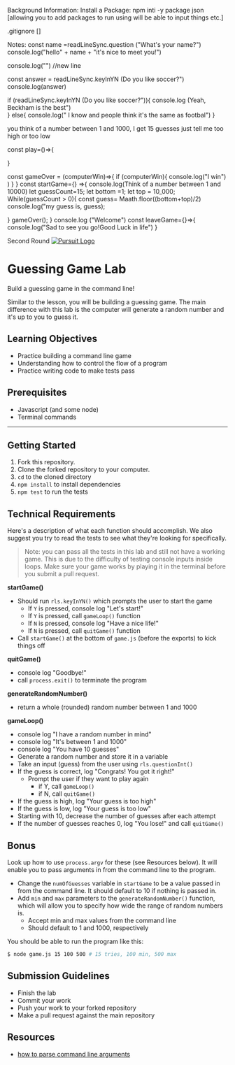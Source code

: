 Background Information:
Install a Package: npm inti -y
package json [allowing you to add packages to run using will be able to input things etc.] 

.gitignore []


Notes:
const name =readLineSync.question ("What's your name?")
console.log("hello" + name + "it's nice to meet you!")

console.log("") //new line

const answer = readLineSync.keyInYN (Do you like soccer?") 
console.log(answer)


 if (readLineSync.keyInYN (Do you like soccer?")){
 console.log (Yeah, Beckham is the best")  
 } else{
   console.log(" I know and people think it's the same as footbal")
 }

 you think of a number between 1 and 1000, I get 15 guesses just tell me too high or too low

 const play=()=>{

  
 }


 const gameOver = (computerWin)=>{
   if (computerWin){
     console.log("I win")
  )
   }
 }
const startGame={} =>{
  console.log(Think of a number between 1 and 10000)
  let guessCount=15;
  let bottom =1;
  let top = 10_000;
  While(guessCount > 0){
const guess= Maath.floor((bottom+top)/2)
console.log("my guess is, guess);

  }
  gameOver();
}
console.log ("Welcome")
const leaveGame={}=>{
  console.log("Sad to see you go!Good Luck in life")
}










Second Round
[![Pursuit Logo](https://avatars1.githubusercontent.com/u/5825944?s=200&v=4)](https://pursuit.org)

# Guessing Game Lab

Build a guessing game in the command line!

Similar to the lesson, you will be building a guessing game. The main difference with this lab is the computer will generate a random number and it's up to you to guess it.

## Learning Objectives

- Practice building a command line game
- Understanding how to control the flow of a program
- Practice writing code to make tests pass

## Prerequisites

- Javascript (and some node)
- Terminal commands

---

## Getting Started

1. Fork this repository.
1. Clone the forked repository to your computer.
1. `cd` to the cloned directory
1. `npm install` to install dependencies
1. `npm test` to run the tests

## Technical Requirements

Here's a description of what each function should accomplish. We also suggest you try to read the tests to see what they're looking for specifically.

> Note: you can pass all the tests in this lab and still not have a working game. This is due to the difficulty of testing console inputs inside loops. Make sure your game works by playing it in the terminal before you submit a pull request.

**startGame()**

* Should run `rls.keyInYN()` which prompts the user to start the game
  * If `Y` is pressed, console log "Let's start!"
  * If `Y` is pressed, call `gameLoop()` function
  * If `N` is pressed, console log "Have a nice life!"
  * If `N` is pressed, call `quitGame()` function
* Call `startGame()` at the bottom of `game.js` (before the exports) to kick things off

**quitGame()**

* console log "Goodbye!"
* call `process.exit()` to terminate the program

**generateRandomNumber()**

* return a whole (rounded) random number between 1 and 1000

**gameLoop()**

* console log "I have a random number in mind"
* console log "It's between 1 and 1000"
* console log "You have 10 guesses"
* Generate a random number and store it in a variable
* Take an input (guess) from the user using `rls.questionInt()`
* If the guess is correct, log "Congrats! You got it right!"
  * Prompt the user if they want to play again
    * if Y, call `gameLoop()`
    * if N, call `quitGame()`
* If the guess is high, log "Your guess is too high"
* If the guess is low, log "Your guess is too low"
* Starting with 10, decrease the number of guesses after each attempt
* If the number of guesses reaches 0, log "You lose!" and call `quitGame()`


## Bonus

Look up how to use `process.argv` for these (see Resources below). It will enable you to pass arguments in from the command line to the program.

* Change the `numOfGuesses` variable in `startGame` to be a value passed in from the command line. It should default to 10 if nothing is passed in.
* Add `min` and `max` parameters to the `generateRandomNumber()` function, which will allow you to specify how wide the range of random numbers is.
  * Accept min and max values from the command line
  * Should default to 1 and 1000, respectively

You should be able to run the program like this:

```bash
$ node game.js 15 100 500 # 15 tries, 100 min, 500 max
```

## Submission Guidelines

- Finish the lab
- Commit your work
- Push your work to your forked repository
- Make a pull request against the main repository 

## Resources

- [how to parse command line arguments](https://nodejs.org/en/knowledge/command-line/how-to-parse-command-line-arguments/)
